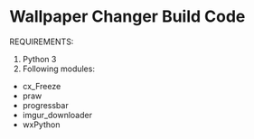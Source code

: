 # Wallpaper Changer Build Code
REQUIREMENTS:
1. Python 3
2. Following modules:
 * cx_Freeze
 * praw
 * progressbar
 * imgur_downloader
 * wxPython
